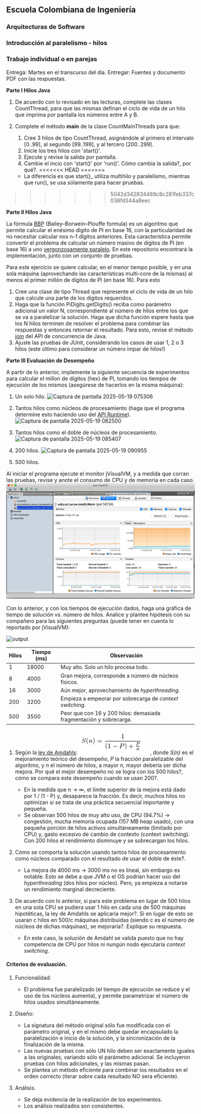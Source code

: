 ## Escuela Colombiana de Ingeniería
### Arquitecturas de Software
### Introducción al paralelismo - hilos

### Trabajo individual o en parejas

Entrega: Martes en el transcurso del día.
Entregar: Fuentes y documento PDF con las respuestas.

**Parte I Hilos Java**

1. De acuerdo con lo revisado en las lecturas, complete las clases CountThread, para que las mismas definan el ciclo de vida de un hilo que imprima por pantalla los números entre A y B.
2. Complete el método __main__ de la clase CountMainThreads para que:
	1. Cree 3 hilos de tipo CountThread, asignándole al primero el intervalo [0..99], al segundo [99..199], y al tercero [200..299].
	2. Inicie los tres hilos con 'start()'.
	3. Ejecute y revise la salida por pantalla. 
	4. Cambie el incio con 'start()' por 'run()'. Cómo cambia la salida?, por qué?.
<<<<<<< HEAD
=======
    
 	- La diferencia es que start()_ utiliza multihilo y paralelismo, mientras que run(), se usa sólamente para hacer pruebas.
>>>>>>> 5042d342834489c8c281feb337c038fd344a8eec

**Parte II Hilos Java**

La fórmula [BBP](https://en.wikipedia.org/wiki/Bailey%E2%80%93Borwein%E2%80%93Plouffe_formula) (Bailey–Borwein–Plouffe formula) es un algoritmo que permite calcular el enésimo dígito de PI en base 16, con la particularidad de no necesitar calcular nos n-1 dígitos anteriores. Esta característica permite convertir el problema de calcular un número masivo de dígitos de PI (en base 16) a uno [vergonzosamente paralelo](https://en.wikipedia.org/wiki/Embarrassingly_parallel). En este repositorio encontrará la implementación, junto con un conjunto de pruebas. 

Para este ejercicio se quiere calcular, en el menor tiempo posible, y en una sola máquina (aprovechando las características multi-core de la mismas) al menos el primer millón de dígitos de PI (en base 16). Para esto

1. Cree una clase de tipo Thread que represente el ciclo de vida de un hilo que calcule una parte de los dígitos requeridos.
2. Haga que la función PiDigits.getDigits() reciba como parámetro adicional un valor N, correspondiente al número de hilos entre los que se va a paralelizar la solución. Haga que dicha función espere hasta que los N hilos terminen de resolver el problema para combinar las respuestas y entonces retornar el resultado. Para esto, revise el método [join](https://docs.oracle.com/javase/tutorial/essential/concurrency/join.html) del API de concurrencia de Java.
3. Ajuste las pruebas de JUnit, considerando los casos de usar 1, 2 o 3 hilos (este último para considerar un número impar de hilos!)


**Parte III Evaluación de Desempeño**

A partir de lo anterior, implemente la siguiente secuencia de experimentos para calcular el millon de dígitos (hex) de PI, tomando los tiempos de ejecución de los mismos (asegúrese de hacerlos en la misma máquina):

1. Un solo hilo.
![Captura de pantalla 2025-05-19 075306](https://github.com/user-attachments/assets/8fbd0b94-0a68-4021-954f-6ab2db4c26df)

2. Tantos hilos como núcleos de procesamiento (haga que el programa determine esto haciendo uso del [API Runtime](https://docs.oracle.com/javase/7/docs/api/java/lang/Runtime.html)).
![Captura de pantalla 2025-05-19 082500](https://github.com/user-attachments/assets/93b3bca1-3cb7-46c8-b9a4-2cd30121e3da)

3. Tantos hilos como el doble de núcleos de procesamiento.
![Captura de pantalla 2025-05-19 085407](https://github.com/user-attachments/assets/d501ab87-e2f0-4883-9f1f-513778069e7f)

4. 200 hilos.
![Captura de pantalla 2025-05-19 090955](https://github.com/user-attachments/assets/ae86b225-24ad-4d8b-a5f9-ce74362e00b5)

5. 500 hilos.

Al iniciar el programa ejecute el monitor jVisualVM, y a medida que corran las pruebas, revise y anote el consumo de CPU y de memoria en cada caso. ![](img/jvisualvm.png)

Con lo anterior, y con los tiempos de ejecución dados, haga una gráfica de tiempo de solución vs. número de hilos. Analice y plantee hipótesis con su compañero para las siguientes preguntas (puede tener en cuenta lo reportado por jVisualVM):

![output](https://github.com/user-attachments/assets/de4bdf70-d065-450b-bd43-aaca413be204)

| Hilos | Tiempo (ms) | Observación                                                        |
|-------|-------------|---------------------------------------------------------------------|
| 1     | 18000       | Muy alto. Solo un hilo procesa todo.                               |
| 8     | 4000        | Gran mejora, corresponde a número de núcleos físicos.              |
| 16    | 3000        | Aún mejor, aprovechamiento de *hyperthreading*.                    |
| 200   | 3200        | Empieza a empeorar por sobrecarga de *context switching*.          |
| 500   | 3500        | Peor que con 16 y 200 hilos: demasiada fragmentación y sobrecarga. |

1. Según la [ley de Amdahls](https://www.pugetsystems.com/labs/articles/Estimating-CPU-Performance-using-Amdahls-Law-619/#WhatisAmdahlsLaw?):
![](img/ahmdahls.png), donde _S(n)_ es el mejoramiento teórico del desempeño, _P_ la fracción paralelizable del algoritmo, y _n_ el número de hilos, a mayor _n_, mayor debería ser dicha mejora. Por qué el mejor desempeño no se logra con los 500 hilos?, cómo se compara este desempeño cuando se usan 200?.
	- En la medida que n → ∞, el límite superior de la mejora está dado por 1 / (1 - P) y, desaparece la fracción. Es decir, muchos hilos no optimizan si se trata de una práctica secuencial importante y pequeña. 
	- Se observan 500 hilos de muy alto uso, de CPU (94.7%) → congestión, mucha memoria ocupada (157 MB heap usado), con una pequeña porción de hilos activos simultáneamente (limitado por CPU) y, gasto excesivo de 	cambio de contexto (context switching). Con 200 hilos el rendimiento disminuye y se sobrecargan los hilos.

2. Cómo se comporta la solución usando tantos hilos de procesamiento como núcleos comparado con el resultado de usar el doble de éste?.
	- La mejora de 4000 ms → 3000 ms no es lineal, sin embargo es notable. Esto se debe a que JVM o el OS podrían hacer uso del _hyperthreading_ (dos hilos por núcleo). Pero, ya empieza a notarse un rendimiento 		marginal decreciente.

3. De acuerdo con lo anterior, si para este problema en lugar de 500 hilos en una sola CPU se pudiera usar 1 hilo en cada una de 500 máquinas hipotéticas, la ley de Amdahls se aplicaría mejor?. Si en lugar de esto se usaran c hilos en 500/c máquinas distribuidas (siendo c es el número de núcleos de dichas máquinas), se mejoraría?. Explique su respuesta.
	- En este caso, la solución de Amdahl se valida puesto que no hay competencia de CPU por hilos ni nungún nodo ejecutaría _context switching_.

#### Criterios de evaluación.

1. Funcionalidad:
	- El problema fue paralelizado (el tiempo de ejecución se reduce y el uso de los núcleos aumenta), y permite parametrizar el número de hilos usados simultáneamente.

2. Diseño:
	- La signatura del método original sólo fue modificada con el parámetro original, y en el mismo debe quedar encapsulado la paralelización e inicio de la solución, y la sincronización de la finalización de la misma.
	- Las nuevas pruebas con sólo UN hilo deben ser exactamente iguales a las originales, variando sólo el parámetro adicional. Se incluyeron pruebas con hilos adicionales, y las mismas pasan.
	- Se plantea un método eficiente para combinar los resultados en el orden correcto (iterar sobre cada resultado NO sera eficiente).

3. Análisis.
	- Se deja evidencia de la realización de los experimentos.
	- Los análisis realizados son consistentes.
